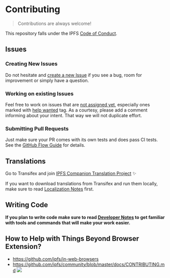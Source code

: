 # Contributing


> Contributions are always welcome!

This repository falls under the IPFS [Code of Conduct](https://github.com/ipfs/community/blob/master/code-of-conduct.md).


## Issues

### Creating New Issues

Do not hesitate and [create a new Issue](https://github.com/ipfs/ipfs-companion/issues/new/choose) if you see a bug, room for improvement or simply have a question.

### Working on existing Issues

Feel free to work on issues that are [not assigned yet](https://github.com/ipfs/ipfs-companion/issues?utf8=✓&q=is%3Aissue+is%3Aopen+no%3Aassignee), especially ones marked with [help wanted](https://github.com/ipfs/ipfs-companion/issues?q=is%3Aopen+label%3A%22help+wanted%22+no%3Aassignee) tag.
As a courtesy, please add a comment informing  about your intent. That way we will not duplicate effort.

### Submitting Pull Requests

Just make sure your PR comes with its own tests and does pass CI tests.
See the [GitHub Flow Guide](https://guides.github.com/introduction/flow/) for details.


## Translations


Go to Transifex and join [IPFS Companion Translation Project](https://www.transifex.com/ipfs/ipfs-companion/) :sparkles:

If you want to download translations from Transifex and run them locally, make sure to read [Localization Notes](./LOCALIZATION-NOTES.md) first.

## Writing Code

**If you plan to write code make sure to read [Developer Notes](./docs/DEVELOPER-NOTES.md) to get familiar with tools and commands that will make your work easier.**

## How to Help with Things Beyond Browser Extension?

- https://github.com/ipfs/in-web-browsers
- https://github.com/ipfs/community/blob/master/docs/CONTRIBUTING.md
  [![](https://cdn.rawgit.com/jbenet/contribute-ipfs-gif/master/img/contribute.gif)](https://github.com/ipfs/community/blob/master/docs/CONTRIBUTING.md)
